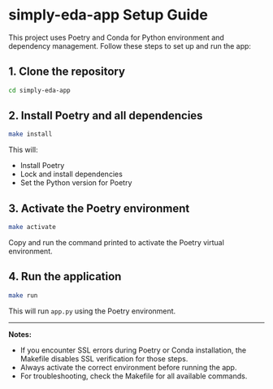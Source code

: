 # simply-eda-app Setup Guide

This project uses Poetry and Conda for Python environment and dependency management. Follow these steps to set up and run the app:

## 1. Clone the repository
```sh
cd simply-eda-app
```

## 2. Install Poetry and all dependencies
```sh
make install
```
This will:
- Install Poetry
- Lock and install dependencies
- Set the Python version for Poetry

## 3. Activate the Poetry environment
```sh
make activate
```
Copy and run the command printed to activate the Poetry virtual environment.

## 4. Run the application
```sh
make run
```
This will run `app.py` using the Poetry environment.


---

**Notes:**
- If you encounter SSL errors during Poetry or Conda installation, the Makefile disables SSL verification for those steps.
- Always activate the correct environment before running the app.
- For troubleshooting, check the Makefile for all available commands.
